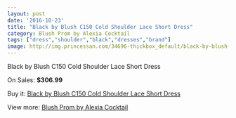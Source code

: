 ```yaml
---
layout: post
date: '2016-10-23'
title: "Black by Blush C150 Cold Shoulder Lace Short Dress"
category: Blush Prom by Alexia Cocktail
tags: ["dress","shoulder","black","dresses","brand"]
image: http://img.princessan.com/34696-thickbox_default/black-by-blush-c150-cold-shoulder-lace-short-dress.jpg
---
```

Black by Blush C150 Cold Shoulder Lace Short Dress

On Sales: **$306.99**
<a href="https://www.princessan.com/en/16253-black-by-blush-c150-cold-shoulder-lace-short-dress.html"><amp-img layout="responsive" width="600" height="600" src="//img.princessan.com/34696-thickbox_default/black-by-blush-c150-cold-shoulder-lace-short-dress.jpg" alt="Black by Blush C150 Cold Shoulder Lace Short Dress 0" /></a>
<a href="https://www.princessan.com/en/16253-black-by-blush-c150-cold-shoulder-lace-short-dress.html"><amp-img layout="responsive" width="600" height="600" src="//img.princessan.com/34697-thickbox_default/black-by-blush-c150-cold-shoulder-lace-short-dress.jpg" alt="Black by Blush C150 Cold Shoulder Lace Short Dress 1" /></a>

Buy it: [Black by Blush C150 Cold Shoulder Lace Short Dress](https://www.princessan.com/en/16253-black-by-blush-c150-cold-shoulder-lace-short-dress.html "Black by Blush C150 Cold Shoulder Lace Short Dress")

View more: [Blush Prom by Alexia Cocktail](https://www.princessan.com/en/134- "Blush Prom by Alexia Cocktail")